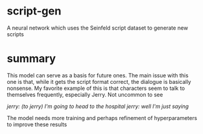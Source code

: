 # script-gen
A neural network which uses the Seinfeld script dataset to generate new scripts

# summary
This model can serve as a basis for future ones. The main issue with this one is that, while it gets the script format correct,
the dialogue is basically nonsense. My favorite example of this is that characters seem to talk to themselves frequently,
especially Jerry. Not uncommon to see


*jerry: (to jerry) I'm going to head to the hospital
jerry: well I'm just saying*


The model needs more training and perhaps refinement of hyperparameters to improve these results
